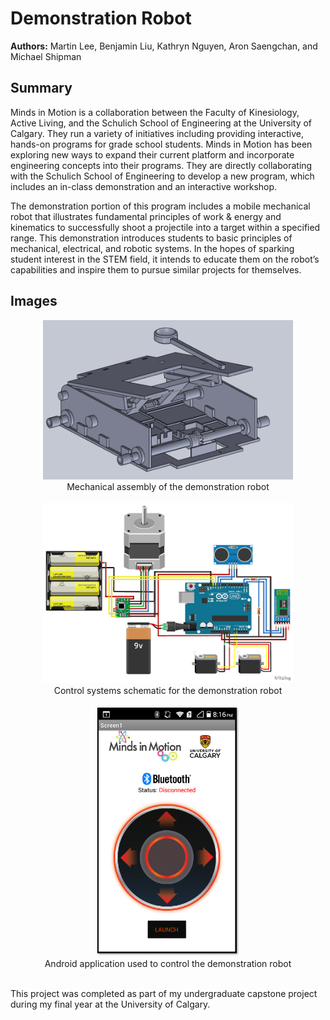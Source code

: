 # Demonstration Robot

**Authors:** Martin Lee, Benjamin Liu, Kathryn Nguyen, Aron Saengchan, and Michael Shipman

## Summary
Minds in Motion is a collaboration between the Faculty of Kinesiology, Active Living, and the Schulich School of Engineering at the University of Calgary. They run a variety of initiatives including providing interactive, hands-on programs for grade school students. Minds in Motion has been exploring new ways to expand their current platform and incorporate engineering concepts into their programs. They are directly collaborating with the Schulich School of Engineering to develop a new program, which includes an in-class demonstration and an interactive workshop.

The demonstration portion of this program includes a mobile mechanical robot that illustrates fundamental principles of work & energy and kinematics to successfully shoot a projectile into a target within a specified range. This demonstration introduces students to basic principles of mechanical, electrical, and robotic systems. In the hopes of sparking student interest in the STEM field, it intends to educate them on the robot’s capabilities and inspire them to pursue similar projects for themselves.

## Images
<div align="center">
	<img src="./Mechanical/Images/Mechanical Assembly.png" width="400"><br>
    Mechanical assembly of the demonstration robot
</div><br>

<div align="center">
	<img src="./Control Systems/Images/Schematic.PNG" width="400"><br>
	Control systems schematic for the demonstration robot
</div><br>

<div align="center">
	<img src="./Control Systems/Images/Android Application.png" height="400"><br>
    Android application used to control the demonstration robot
</div><br>

This project was completed as part of my undergraduate capstone project during my final year at the University of Calgary.
